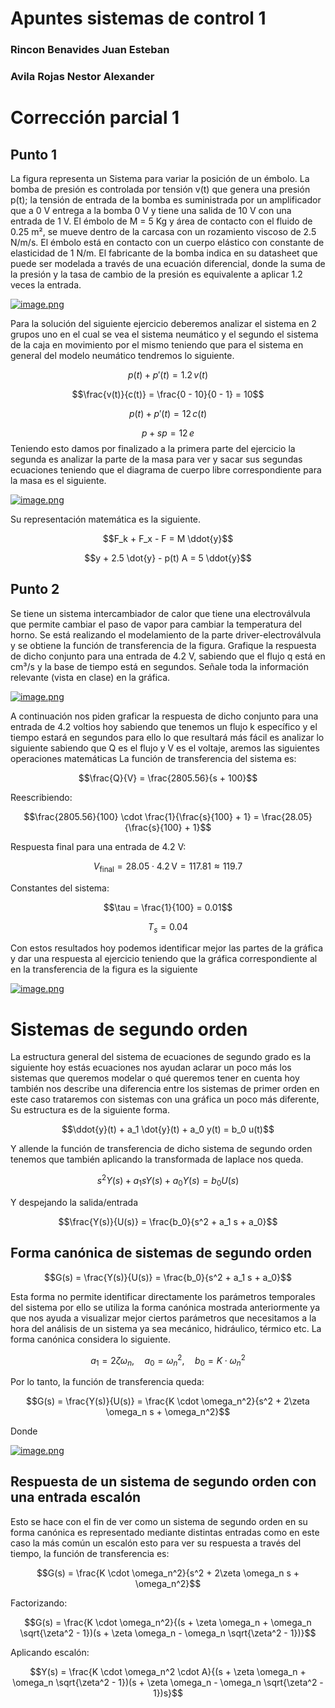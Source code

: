 # Apuntes sistemas de control 1 
### Rincon Benavides Juan Esteban 
### Avila Rojas Nestor Alexander 
# Corrección parcial 1 
## Punto 1
La figura representa un Sistema para variar la posición de un émbolo. La bomba de presión es controlada por tensión v(t) que genera una presión p(t); la tensión de entrada de la bomba es suministrada por un amplificador que a 0 V entrega a la bomba 0 V y tiene una salida de 10 V con una entrada de 1 V. El émbolo de M = 5 Kg y área de contacto con el fluido de 0.25 m², se mueve dentro de la carcasa con un rozamiento viscoso de 2.5 N/m/s. El émbolo está en contacto con un cuerpo elástico con constante de elasticidad de 1 N/m. El fabricante de la bomba indica en su datasheet que puede ser modelada a través de una ecuación diferencial, donde la suma de la presión y la tasa de cambio de la presión es equivalente a aplicar 1.2 veces la entrada.

[![image.png](https://i.postimg.cc/cCp5bkt4/image.png)](https://postimg.cc/LgVTqTVr)

Para la solución del siguiente ejercicio deberemos analizar el sistema en 2 grupos uno en el cual se vea el sistema neumático y el segundo el sistema de la caja en movimiento por el mismo teniendo que para el sistema en general del modelo neumático tendremos lo siguiente.

$$p(t) + p'(t) = 1.2 \, v(t)$$

$$\frac{v(t)}{c(t)} = \frac{0 - 10}{0 - 1} = 10$$

$$p(t) + p'(t) = 12 \, c(t)$$

$$p + s p = 12 \, e$$
Teniendo esto damos por finalizado a la primera parte del ejercicio la segunda es analizar la parte de la masa para ver y sacar sus segundas ecuaciones teniendo que el diagrama de cuerpo libre correspondiente para la masa es el siguiente.

[![image.png](https://i.postimg.cc/15KjHB5P/image.png)](https://postimg.cc/xcc5jKzF)

Su representación matemática es la siguiente.

$$F_k + F_x - F = M \ddot{y}$$

$$y + 2.5 \dot{y} - p(t) A = 5 \ddot{y}$$

## Punto 2
Se tiene un sistema intercambiador de calor que tiene una electroválvula que permite cambiar el paso de vapor para cambiar la temperatura del horno. Se está realizando el modelamiento de la parte driver-electroválvula y se obtiene la función de transferencia de la figura. Grafique la respuesta de dicho conjunto para una entrada de 4.2 V, sabiendo que el flujo q está en cm³/s y la base de tiempo está en segundos. Señale toda la información relevante (vista en clase) en la gráfica.

[![image.png](https://i.postimg.cc/gjsHvMyT/image.png)](https://postimg.cc/MfcBwmF7)

A continuación nos piden graficar la respuesta de dicho conjunto para una entrada de 4.2 voltios hoy sabiendo que tenemos un flujo k específico y el tiempo estará en segundos para ello lo que resultará más fácil es analizar lo siguiente sabiendo que Q es el flujo y V es el voltaje, aremos las siguientes operaciones matemáticas
La función de transferencia del sistema es:

$$\frac{Q}{V} = \frac{2805.56}{s + 100}$$

Reescribiendo:

$$\frac{2805.56}{100} \cdot \frac{1}{\frac{s}{100} + 1} = \frac{28.05}{\frac{s}{100} + 1}$$

Respuesta final para una entrada de 4.2 V:

$$V_{\text{final}} = 28.05 \cdot 4.2 \, \text{V} = 117.81 \approx 119.7$$

Constantes del sistema:

$$\tau = \frac{1}{100} = 0.01$$

$$T_s = 0.04$$

Con estos resultados hoy podemos identificar mejor las partes de la gráfica y dar una respuesta al ejercicio teniendo que la gráfica correspondiente al en la transferencia de la figura es la siguiente

[![image.png](https://i.postimg.cc/2j0W7BRM/image.png)](https://postimg.cc/LhZhH5s3)

# Sistemas de segundo orden 
La estructura general del sistema de ecuaciones de segundo grado es la siguiente hoy estás ecuaciones nos ayudan aclarar un poco más los sistemas que queremos modelar o qué queremos tener en cuenta hoy también nos describe una diferencia entre los sistemas de primer orden en este caso trataremos con sistemas con una gráfica un poco más diferente, Su estructura es de la siguiente forma.

$$\ddot{y}(t) + a_1 \dot{y}(t) + a_0 y(t) = b_0 u(t)$$

Y allende la función de transferencia de dicho sistema de segundo orden tenemos que también aplicando la transformada de laplace nos queda.

$$s^2 Y(s) + a_1 s Y(s) + a_0 Y(s) = b_0 U(s)$$

Y despejando la salida/entrada

$$\frac{Y(s)}{U(s)} = \frac{b_0}{s^2 + a_1 s + a_0}$$

## Forma canónica de sistemas de segundo orden 

$$G(s) = \frac{Y(s)}{U(s)} = \frac{b_0}{s^2 + a_1 s + a_0}$$

Esta forma no permite identificar directamente los parámetros temporales del sistema por ello se utiliza la forma canónica mostrada anteriormente ya que nos ayuda a visualizar mejor ciertos parámetros que necesitamos a la hora del análisis de un sistema ya sea mecánico, hidráulico, térmico etc. La forma canónica considera lo siguiente.

$$a_1 = 2\zeta \omega_n, \quad a_0 = \omega_n^2, \quad b_0 = K \cdot \omega_n^2$$

Por lo tanto, la función de transferencia queda:

$$G(s) = \frac{Y(s)}{U(s)} = \frac{K \cdot \omega_n^2}{s^2 + 2\zeta \omega_n s + \omega_n^2}$$

Donde 

[![image.png](https://i.postimg.cc/c4mdnfpt/image.png)](https://postimg.cc/vc4RRxHG)

## Respuesta de un sistema de segundo orden con una entrada escalón
Esto se hace con el fin de ver como un sistema de segundo orden en su forma canónica es representado mediante distintas entradas como en este caso la más común un escalón esto para ver su respuesta a través del tiempo, la función de transferencia es:

$$G(s) = \frac{K \cdot \omega_n^2}{s^2 + 2\zeta \omega_n s + \omega_n^2}$$

Factorizando:

$$G(s) = \frac{K \cdot \omega_n^2}{(s + \zeta \omega_n + \omega_n \sqrt{\zeta^2 - 1})(s + \zeta \omega_n - \omega_n \sqrt{\zeta^2 - 1})}$$

Aplicando escalón:

$$Y(s) = \frac{K \cdot \omega_n^2 \cdot A}{(s + \zeta \omega_n + \omega_n \sqrt{\zeta^2 - 1})(s + \zeta \omega_n - \omega_n \sqrt{\zeta^2 - 1})s}$$




